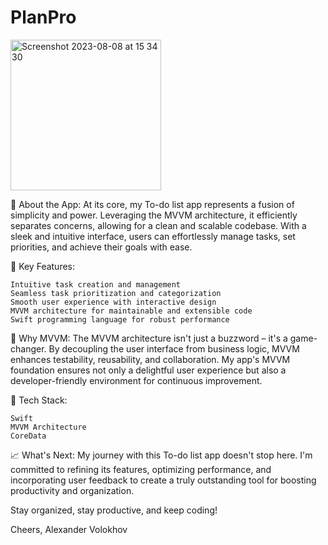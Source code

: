 # PlanPro
<img width="241" alt="Screenshot 2023-08-08 at 15 34 30" src="https://github.com/AleksandrVolokhov/MyToDoList/assets/90680366/e47f7959-b169-4b74-a51c-928ac9659ba9">


📝 About the App:
At its core, my To-do list app represents a fusion of simplicity and power. Leveraging the MVVM architecture, it efficiently separates concerns, allowing for a clean and scalable codebase. With a sleek and intuitive interface, users can effortlessly manage tasks, set priorities, and achieve their goals with ease.

🚀 Key Features:

    Intuitive task creation and management
    Seamless task prioritization and categorization
    Smooth user experience with interactive design
    MVVM architecture for maintainable and extensible code
    Swift programming language for robust performance

🌟 Why MVVM:
The MVVM architecture isn't just a buzzword – it's a game-changer. By decoupling the user interface from business logic, MVVM enhances testability, reusability, and collaboration. My app's MVVM foundation ensures not only a delightful user experience but also a developer-friendly environment for continuous improvement.

🔧 Tech Stack:

    Swift
    MVVM Architecture
    CoreData

📈 What's Next:
My journey with this To-do list app doesn't stop here. I'm committed to refining its features, optimizing performance, and incorporating user feedback to create a truly outstanding tool for boosting productivity and organization.


Stay organized, stay productive, and keep coding!

Cheers,
Alexander Volokhov
